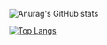 
![Anurag's GitHub stats](https://github-readme-stats.vercel.app/api?username=chempp&show_icons=true&theme=tokyonight)

[![Top Langs](https://github-readme-stats.vercel.app/api/top-langs/?username=chempp&layout=compact)](https://github.com/chempp/github-readme-stats)
